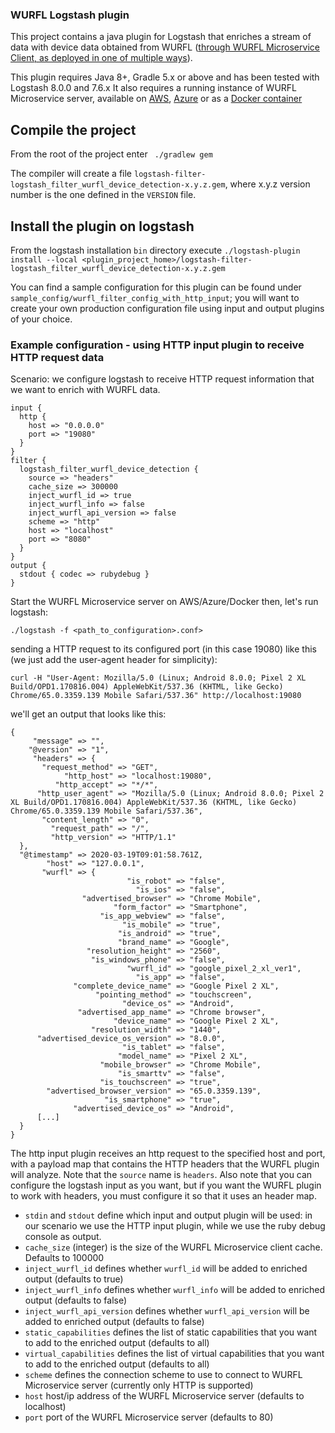 ### WURFL Logstash plugin

This project contains a java plugin for Logstash that enriches a stream of data with device data obtained from WURFL ([through WURFL Microservice Client, as deployed in one of multiple ways](https://www.scientiamobile.com/products/wurfl-microservice/)).

This plugin requires Java 8+, Gradle 5.x or above and has been tested with Logstash 8.0.0 and 7.6.x
It also requires a running instance of WURFL Microservice server, available on [AWS](https://aws.amazon.com/marketplace/search/results?x=26&y=17&searchTerms=WURFL), [Azure](https://azuremarketplace.microsoft.com/en-us/marketplace/apps?search=WURFL&page=1) or as a [Docker container](https://www.scientiamobile.com/products/wurfl-microservice-docker-detect-device/)

## Compile the project

From the root of the project enter ` ./gradlew gem`

The compiler will create a file `logstash-filter-logstash_filter_wurfl_device_detection-x.y.z.gem`, where x.y.z version number
is the one defined in the `VERSION` file.

## Install the plugin on logstash

  From the logstash installation `bin` directory execute
  `./logstash-plugin install --local <plugin_project_home>/logstash-filter-logstash_filter_wurfl_device_detection-x.y.z.gem`
  
  You can find a sample configuration for this plugin can be found under `sample_config/wurfl_filter_config_with_http_input`; you will want to create your own
  production configuration file using input and output plugins of your choice.
  
### Example configuration - using HTTP input plugin to receive HTTP request data
Scenario: we configure logstash to receive HTTP request information that we want to enrich with WURFL data.

```
input {
  http {
    host => "0.0.0.0"
    port => "19080"
  }
}
filter {
  logstash_filter_wurfl_device_detection {
    source => "headers"
    cache_size => 300000
    inject_wurfl_id => true
    inject_wurfl_info => false
    inject_wurfl_api_version => false
    scheme => "http"
    host => "localhost"
    port => "8080"
  }
}
output {
  stdout { codec => rubydebug }
}
```
Start the WURFL Microservice server on AWS/Azure/Docker then, let's run logstash:

`./logstash -f <path_to_configuration>.conf>`

sending a HTTP request to its configured port (in this case 19080) like this (we just add the user-agent header for simplicity):

`curl -H "User-Agent: Mozilla/5.0 (Linux; Android 8.0.0; Pixel 2 XL Build/OPD1.170816.004) AppleWebKit/537.36 (KHTML, like Gecko) Chrome/65.0.3359.139 Mobile Safari/537.36" http://localhost:19080`

we'll get an output that looks like this:
  
  ```
{
       "message" => "",
      "@version" => "1",
       "headers" => {
         "request_method" => "GET",
              "http_host" => "localhost:19080",
            "http_accept" => "*/*",
        "http_user_agent" => "Mozilla/5.0 (Linux; Android 8.0.0; Pixel 2 XL Build/OPD1.170816.004) AppleWebKit/537.36 (KHTML, like Gecko) Chrome/65.0.3359.139 Mobile Safari/537.36",
         "content_length" => "0",
           "request_path" => "/",
           "http_version" => "HTTP/1.1"
    },
    "@timestamp" => 2020-03-19T09:01:58.761Z,
          "host" => "127.0.0.1",
         "wurfl" => {
                            "is_robot" => "false",
                              "is_ios" => "false",
                  "advertised_browser" => "Chrome Mobile",
                         "form_factor" => "Smartphone",
                      "is_app_webview" => "false",
                           "is_mobile" => "true",
                          "is_android" => "true",
                          "brand_name" => "Google",
                   "resolution_height" => "2560",
                    "is_windows_phone" => "false",
                            "wurfl_id" => "google_pixel_2_xl_ver1",
                              "is_app" => "false",
                "complete_device_name" => "Google Pixel 2 XL",
                     "pointing_method" => "touchscreen",
                           "device_os" => "Android",
                 "advertised_app_name" => "Chrome browser",
                         "device_name" => "Google Pixel 2 XL",
                    "resolution_width" => "1440",
        "advertised_device_os_version" => "8.0.0",
                           "is_tablet" => "false",
                          "model_name" => "Pixel 2 XL",
                      "mobile_browser" => "Chrome Mobile",
                          "is_smarttv" => "false",
                      "is_touchscreen" => "true",
          "advertised_browser_version" => "65.0.3359.139",
                       "is_smartphone" => "true",
                "advertised_device_os" => "Android",
        [...]
    }
}

```

The http input plugin receives an http request to the specified host and port, with a payload map that contains the HTTP headers that the WURFL plugin will analyze.
Note that the `source` name is `headers`. Also note that you can configure the logstash input as you want,
but if you want the WURFL plugin to work with headers, you must configure it so that it uses an header map.

- `stdin` and `stdout` define which input and output plugin will be used:  in our scenario
 we use the HTTP input plugin, while we use the ruby debug console as output.
- `cache_size` (integer) is the size of the WURFL Microservice client cache. Defaults to 100000
- `inject_wurfl_id` defines whether `wurfl_id` will be added to enriched output (defaults to true)
- `inject_wurfl_info` defines whether `wurfl_info` will be added to enriched output (defaults to false)
- `inject_wurfl_api_version` defines whether `wurfl_api_version` will be added to enriched output (defaults to false)
- `static_capabilities` defines the list of static capabilities that you want to add to the enriched output (defaults to all)
- `virtual_capabilities` defines the list of virtual capabilities that you want to add to the enriched output (defaults to all)
- `scheme` defines the connection scheme to use to connect to WURFL Microservice server (currently only HTTP is supported)
- `host` host/ip address of the WURFL Microservice server (defaults to localhost)
- `port` port of the WURFL Microservice server (defaults to 80)
